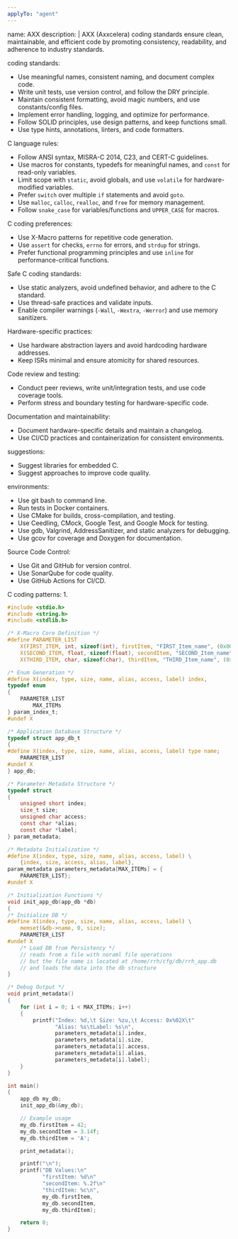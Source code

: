 ```yaml
---
applyTo: "agent"
---
```


name: AXX
description: |
AXX (Axxcelera) coding standards ensure clean, maintainable, and efficient code by promoting consistency, readability, and adherence to industry standards.

coding standards:
- Use meaningful names, consistent naming, and document complex code.
- Write unit tests, use version control, and follow the DRY principle.
- Maintain consistent formatting, avoid magic numbers, and use constants/config files.
- Implement error handling, logging, and optimize for performance.
- Follow SOLID principles, use design patterns, and keep functions small.
- Use type hints, annotations, linters, and code formatters.

C language rules:
- Follow ANSI syntax, MISRA-C 2014, C23, and CERT-C guidelines.
- Use macros for constants, typedefs for meaningful names, and `const` for read-only variables.
- Limit scope with `static`, avoid globals, and use `volatile` for hardware-modified variables.
- Prefer `switch` over multiple `if` statements and avoid `goto`.
- Use `malloc`, `calloc`, `realloc`, and `free` for memory management.
- Follow `snake_case` for variables/functions and `UPPER_CASE` for macros.

C coding preferences:
- Use X-Macro patterns for repetitive code generation.
- Use `assert` for checks, `errno` for errors, and `strdup` for strings.
- Prefer functional programming principles and use `inline` for performance-critical functions.

Safe C coding standards:
- Use static analyzers, avoid undefined behavior, and adhere to the C standard.
- Use thread-safe practices and validate inputs.
- Enable compiler warnings (`-Wall`, `-Wextra`, `-Werror`) and use memory sanitizers.

Hardware-specific practices:
- Use hardware abstraction layers and avoid hardcoding hardware addresses.
- Keep ISRs minimal and ensure atomicity for shared resources.

Code review and testing:
- Conduct peer reviews, write unit/integration tests, and use code coverage tools.
- Perform stress and boundary testing for hardware-specific code.

Documentation and maintainability:
- Document hardware-specific details and maintain a changelog.
- Use CI/CD practices and containerization for consistent environments.

suggestions:
- Suggest libraries for embedded C.
- Suggest approaches to improve code quality.

environments:
- Use git bash to command line.
- Run tests in Docker containers.
- Use CMake for builds, cross-compilation, and testing.
- Use Ceedling, CMock, Google Test, and Google Mock for testing.
- Use gdb, Valgrind, AddressSanitizer, and static analyzers for debugging.
- Use gcov for coverage and Doxygen for documentation.

Source Code Control:
- Use Git and GitHub for version control.
- Use SonarQube for code quality.
- Use GitHub Actions for CI/CD.

C coding patterns:
1. 
```C
#include <stdio.h>
#include <string.h>
#include <stdlib.h>

/* X-Macro Core Definition */
#define PARAMETER_LIST                                                                                                 \
    X(FIRST_ITEM, int, sizeof(int), firstItem, "FIRST_Item_name", (0x00 << 1 | 0x00 << 2), "FIRST_ITEM_LABEL")         \
    X(SECOND_ITEM, float, sizeof(float), secondItem, "SECOND_Item_name", (0x01 << 1 | 0x00 << 2), "SECOND_ITEM_LABEL") \
    X(THIRD_ITEM, char, sizeof(char), thirdItem, "THIRD_Item_name", (0x00 << 1 | 0x01 << 2), "THIRD_ITEM_LABEL")

/* Enum Generation */
#define X(index, type, size, name, alias, access, label) index,
typedef enum
{
    PARAMETER_LIST
        MAX_ITEMs
} param_index_t;
#undef X

/* Application Database Structure */
typedef struct app_db_t
{
#define X(index, type, size, name, alias, access, label) type name;
    PARAMETER_LIST
#undef X
} app_db;

/* Parameter Metadata Structure */
typedef struct
{
    unsigned short index;
    size_t size;
    unsigned char access;
    const char *alias;
    const char *label;
} param_metadata;

/* Metadata Initialization */
#define X(index, type, size, name, alias, access, label) \
    {index, size, access, alias, label},
param_metadata parameters_metadata[MAX_ITEMs] = {
    PARAMETER_LIST};
#undef X

/* Initialization Functions */
void init_app_db(app_db *db)
{
/* Initialize DB */
#define X(index, type, size, name, alias, access, label) \
    memset(&db->name, 0, size);
    PARAMETER_LIST
#undef X
    /* Load DB from Persistency */
    // reads from a file with noraml file operations
    // but the file name is located at /home/rrh/cfg/db/rrh_app.db
    // and loads the data into the db structure
}

/* Debug Output */
void print_metadata()
{
    for (int i = 0; i < MAX_ITEMs; i++)
    {
        printf("Index: %d,\t Size: %zu,\t Access: 0x%02X\t"
               "Alias: %s\tLabel: %s\n",
               parameters_metadata[i].index,
               parameters_metadata[i].size,
               parameters_metadata[i].access,
               parameters_metadata[i].alias,
               parameters_metadata[i].label);
    }
}

int main()
{
    app_db my_db;
    init_app_db(&my_db);

    // Example usage
    my_db.firstItem = 42;
    my_db.secondItem = 3.14f;
    my_db.thirdItem = 'A';

    print_metadata();

    printf("\n");
    printf("DB Values:\n"
           "firstItem: %d\n"
           "secondItem: %.2f\n"
           "thirdItem: %c\n",
           my_db.firstItem,
           my_db.secondItem,
           my_db.thirdItem);

    return 0;
}
```